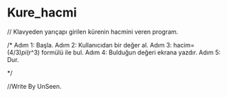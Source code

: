 # Kure_hacmi
 

// Klavyeden yarıçapı girilen kürenin hacmini veren program.

/*
Adım 1: Başla.
Adım 2: Kullanıcıdan bir değer al.
Adım 3: hacim=(4/3)*pi*(r^3) formülü ile bul.
Adım 4: Bulduğun değeri ekrana yazdır.
Adım 5: Dur.

*/


//Write By UnSeen.
